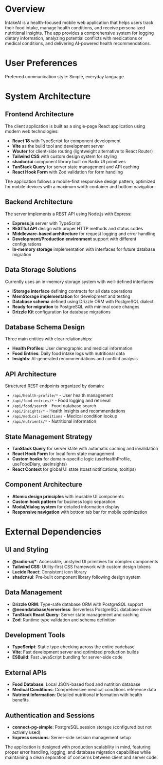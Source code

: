 # Overview

IntakeAI is a health-focused mobile web application that helps users track their food intake, manage health conditions, and receive personalized nutritional insights. The app provides a comprehensive system for logging dietary information, analyzing potential conflicts with medications or medical conditions, and delivering AI-powered health recommendations.

# User Preferences

Preferred communication style: Simple, everyday language.

# System Architecture

## Frontend Architecture
The client application is built as a single-page React application using modern web technologies:
- **React 18** with TypeScript for component development
- **Vite** as the build tool and development server
- **Wouter** for client-side routing (lightweight alternative to React Router)
- **Tailwind CSS** with custom design system for styling
- **shadcn/ui** component library built on Radix UI primitives
- **TanStack Query** for server state management and API caching
- **React Hook Form** with Zod validation for form handling

The application follows a mobile-first responsive design pattern, optimized for mobile devices with a maximum width container and bottom navigation.

## Backend Architecture
The server implements a REST API using Node.js with Express:
- **Express.js** server with TypeScript
- **RESTful API** design with proper HTTP methods and status codes
- **Middleware-based architecture** for request logging and error handling
- **Development/Production environment** support with different configurations
- **In-memory storage** implementation with interfaces for future database migration

## Data Storage Solutions
Currently uses an in-memory storage system with well-defined interfaces:
- **IStorage interface** defining contracts for all data operations
- **MemStorage implementation** for development and testing
- **Database schema** defined using Drizzle ORM with PostgreSQL dialect
- **Ready for migration** to PostgreSQL with minimal code changes
- **Drizzle Kit** configuration for database migrations

## Database Schema Design
Three main entities with clear relationships:
- **Health Profiles**: User demographic and medical information
- **Food Entries**: Daily food intake logs with nutritional data
- **Insights**: AI-generated recommendations and conflict analysis

## API Architecture
Structured REST endpoints organized by domain:
- `/api/health-profile/*` - User health management
- `/api/food-entries/*` - Food logging and retrieval
- `/api/food/search` - Food database search
- `/api/insights/*` - Health insights and recommendations
- `/api/medical-conditions` - Medical condition lookup
- `/api/nutrients/*` - Nutritional information

## State Management Strategy
- **TanStack Query** for server state with automatic caching and invalidation
- **React Hook Form** for local form state management
- **Custom hooks** for domain-specific logic (useHealthProfile, useFoodDiary, useInsights)
- **React Context** for global UI state (toast notifications, tooltips)

## Component Architecture
- **Atomic design principles** with reusable UI components
- **Custom hook pattern** for business logic separation
- **Modal/dialog system** for detailed information display
- **Responsive navigation** with bottom tab bar for mobile optimization

# External Dependencies

## UI and Styling
- **@radix-ui/***: Accessible, unstyled UI primitives for complex components
- **Tailwind CSS**: Utility-first CSS framework with custom design tokens
- **Lucide React**: Consistent icon library
- **shadcn/ui**: Pre-built component library following design system

## Data Management
- **Drizzle ORM**: Type-safe database ORM with PostgreSQL support
- **@neondatabase/serverless**: Serverless PostgreSQL database driver
- **TanStack React Query**: Server state management and caching
- **Zod**: Runtime type validation and schema definition

## Development Tools
- **TypeScript**: Static type checking across the entire codebase
- **Vite**: Fast development server and optimized production builds
- **ESBuild**: Fast JavaScript bundling for server-side code

## External APIs
- **Food Database**: Local JSON-based food and nutrition database
- **Medical Conditions**: Comprehensive medical conditions reference data
- **Nutrient Information**: Detailed nutritional information with health benefits

## Authentication and Sessions
- **connect-pg-simple**: PostgreSQL session storage (configured but not actively used)
- **Express sessions**: Server-side session management setup

The application is designed with production scalability in mind, featuring proper error handling, logging, and database migration capabilities while maintaining a clean separation of concerns between client and server code.